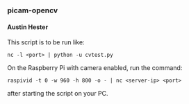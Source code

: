 ### picam-opencv
#### Austin Hester

This script is to be run like:  

```nc -l <port> | python -u cvtest.py```

On the Raspberry Pi with camera enabled, run the command:  

```raspivid -t 0 -w 960 -h 800 -o - | nc <server-ip> <port>```

after starting the script on your PC.


